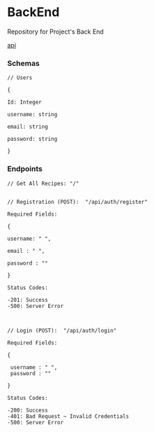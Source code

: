# BackEnd
Repository for Project's Back End

[api](https://ptbw191-secretfamilyrecipes.herokuapp.com/)


### Schemas

```
// Users

{

Id: Integer

username: string

email: string 

password: string

}

```

### Endpoints

```
// Get All Recipes: "/"


// Registration (POST):  "/api/auth/register"

Required Fields:

{

username: " ",

email : " ",

password : "" 

}

Status Codes:

-201: Success
-500: Server Error



// Login (POST):  "/api/auth/login"

Required Fields:

{

 username : " ",
 password : ""

}

Status Codes:

-200: Success
-401: Bad Request ~ Invalid Credentials
-500: Server Error

```


